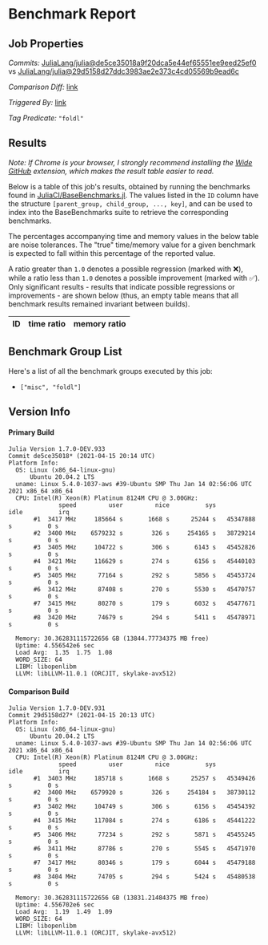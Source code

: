# Benchmark Report

## Job Properties

*Commits:* [JuliaLang/julia@de5ce35018a9f20dca5e44ef65551ee9eed25ef0](https://github.com/JuliaLang/julia/commit/de5ce35018a9f20dca5e44ef65551ee9eed25ef0) vs [JuliaLang/julia@29d5158d27ddc3983ae2e373c4cd05569b9ead6c](https://github.com/JuliaLang/julia/commit/29d5158d27ddc3983ae2e373c4cd05569b9ead6c)

*Comparison Diff:* [link](https://github.com/JuliaLang/julia/compare/29d5158d27ddc3983ae2e373c4cd05569b9ead6c..de5ce35018a9f20dca5e44ef65551ee9eed25ef0)

*Triggered By:* [link](https://github.com/JuliaLang/julia/pull/40468#issuecomment-821270365)

*Tag Predicate:* `"foldl"`

## Results

*Note: If Chrome is your browser, I strongly recommend installing the [Wide GitHub](https://chrome.google.com/webstore/detail/wide-github/kaalofacklcidaampbokdplbklpeldpj?hl=en)
extension, which makes the result table easier to read.*

Below is a table of this job's results, obtained by running the benchmarks found in
[JuliaCI/BaseBenchmarks.jl](https://github.com/JuliaCI/BaseBenchmarks.jl). The values
listed in the `ID` column have the structure `[parent_group, child_group, ..., key]`,
and can be used to index into the BaseBenchmarks suite to retrieve the corresponding
benchmarks.

The percentages accompanying time and memory values in the below table are noise tolerances. The "true"
time/memory value for a given benchmark is expected to fall within this percentage of the reported value.

A ratio greater than `1.0` denotes a possible regression (marked with :x:), while a ratio less
than `1.0` denotes a possible improvement (marked with :white_check_mark:). Only significant results - results
that indicate possible regressions or improvements - are shown below (thus, an empty table means that all
benchmark results remained invariant between builds).

| ID | time ratio | memory ratio |
|----|------------|--------------|

## Benchmark Group List

Here's a list of all the benchmark groups executed by this job:

- `["misc", "foldl"]`

## Version Info

#### Primary Build

```
Julia Version 1.7.0-DEV.933
Commit de5ce35018* (2021-04-15 20:14 UTC)
Platform Info:
  OS: Linux (x86_64-linux-gnu)
      Ubuntu 20.04.2 LTS
  uname: Linux 5.4.0-1037-aws #39-Ubuntu SMP Thu Jan 14 02:56:06 UTC 2021 x86_64 x86_64
  CPU: Intel(R) Xeon(R) Platinum 8124M CPU @ 3.00GHz: 
              speed         user         nice          sys         idle          irq
       #1  3417 MHz     185664 s       1668 s      25244 s   45347888 s          0 s
       #2  3400 MHz    6579232 s        326 s     254165 s   38729214 s          0 s
       #3  3405 MHz     104722 s        306 s       6143 s   45452826 s          0 s
       #4  3421 MHz     116629 s        274 s       6156 s   45440103 s          0 s
       #5  3405 MHz      77164 s        292 s       5856 s   45453724 s          0 s
       #6  3412 MHz      87408 s        270 s       5530 s   45470757 s          0 s
       #7  3415 MHz      80270 s        179 s       6032 s   45477671 s          0 s
       #8  3420 MHz      74679 s        294 s       5411 s   45478971 s          0 s
       
  Memory: 30.362831115722656 GB (13844.77734375 MB free)
  Uptime: 4.556542e6 sec
  Load Avg:  1.35  1.75  1.08
  WORD_SIZE: 64
  LIBM: libopenlibm
  LLVM: libLLVM-11.0.1 (ORCJIT, skylake-avx512)

```

#### Comparison Build

```
Julia Version 1.7.0-DEV.931
Commit 29d5158d27* (2021-04-15 20:13 UTC)
Platform Info:
  OS: Linux (x86_64-linux-gnu)
      Ubuntu 20.04.2 LTS
  uname: Linux 5.4.0-1037-aws #39-Ubuntu SMP Thu Jan 14 02:56:06 UTC 2021 x86_64 x86_64
  CPU: Intel(R) Xeon(R) Platinum 8124M CPU @ 3.00GHz: 
              speed         user         nice          sys         idle          irq
       #1  3403 MHz     185718 s       1668 s      25257 s   45349426 s          0 s
       #2  3400 MHz    6579920 s        326 s     254184 s   38730112 s          0 s
       #3  3402 MHz     104749 s        306 s       6156 s   45454392 s          0 s
       #4  3415 MHz     117084 s        274 s       6186 s   45441222 s          0 s
       #5  3406 MHz      77234 s        292 s       5871 s   45455245 s          0 s
       #6  3411 MHz      87786 s        270 s       5545 s   45471970 s          0 s
       #7  3417 MHz      80346 s        179 s       6044 s   45479188 s          0 s
       #8  3404 MHz      74705 s        294 s       5424 s   45480538 s          0 s
       
  Memory: 30.362831115722656 GB (13831.21484375 MB free)
  Uptime: 4.556702e6 sec
  Load Avg:  1.19  1.49  1.09
  WORD_SIZE: 64
  LIBM: libopenlibm
  LLVM: libLLVM-11.0.1 (ORCJIT, skylake-avx512)

```
